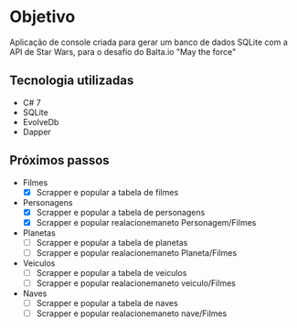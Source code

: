 # Objetivo
Aplicação de console criada para gerar um banco de dados SQLite com a API de Star Wars, para o desafio do Balta.io "May the force"

## Tecnologia utilizadas
- C# 7
- SQLite
- EvolveDb
- Dapper

## Próximos passos
- Filmes  
     - [x] Scrapper e popular a tabela de filmes  

- Personagens
    - [x] Scrapper e popular a tabela de personagens  
    - [x] Scrapper e popular realacionemaneto Personagem/Filmes

- Planetas
    - [ ] Scrapper e popular a tabela de planetas
    - [ ] Scrapper e popular realacionemaneto Planeta/Filmes

- Veiculos
    - [ ] Scrapper e popular a tabela de veiculos
    - [ ] Scrapper e popular realacionemaneto veiculo/Filmes

- Naves
    - [ ] Scrapper e popular a tabela de naves
    - [ ] Scrapper e popular realacionemaneto nave/Filmes
